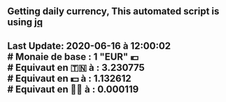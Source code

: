 ## Getting daily currency, This automated script is using [jq](https://stedolan.github.io/jq/)
## Last Update:  2020-06-16 à 12:00:02 </br># Monaie de base : 1 "EUR" 💶 </br> # Equivaut en 🇹🇳 à :  3.230775 </br> # Equivaut en 💵 à : 1.132612</br> # Equivaut en 🐱‍💻 à :  0.000119
